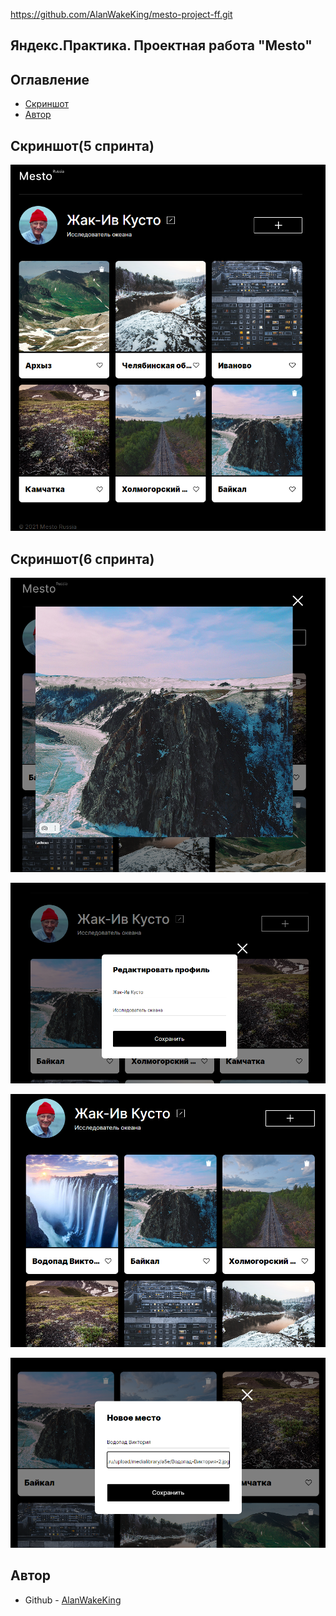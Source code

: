 https://github.com/AlanWakeKing/mesto-project-ff.git

<h2>Яндекс.Практика. Проектная работа "Mesto"</h2>

<h2 aling="center">Оглавление</h2>

- [Скриншот](#скриншот)
- [Автор](#автор)

<h2 aling="center">Скриншот(5 спринта)</h2>

![](./src/images/screenshot(5.0).png)

<h2 aling="center">Скриншот(6 спринта)</h2>

![](./src/images/screenshot(6.0).png)

![](./src/images/screenshot(6.1).png)

![](./src/images/screenshot(6.2).png)

![](./src/images/screenshot(6.3).png)
<h2 aling="center">Автор</h2>

- Github - [AlanWakeKing](https://github.com/AlanWakeKing)